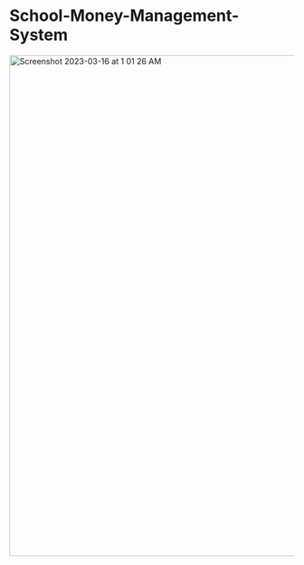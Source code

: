 # School-Money-Management-System
<img width="885" alt="Screenshot 2023-03-16 at 1 01 26 AM" src="https://user-images.githubusercontent.com/67445725/225521063-18179ef8-6922-4376-8881-6b71113c9f61.png">
